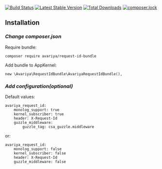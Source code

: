 [![Build Status](https://travis-ci.org/Avariya/requestIdBundle.svg?branch=master)](https://travis-ci.org/Avariya/requestIdBundle)
[![Latest Stable Version](https://poser.pugx.org/avariya/request-id-bundle/v/stable)](https://packagist.org/packages/avariya/request-id-bundle)
[![Total Downloads](https://poser.pugx.org/avariya/request-id-bundle/downloads)](https://packagist.org/packages/avariya/request-id-bundle)
[![composer.lock](https://poser.pugx.org/avariya/request-id-bundle/composerlock)](https://packagist.org/packages/avariya/request-id-bundle)

## Installation

### ***Change composer.json***

Require bundle:

    composer require avariya/request-id-bundle

Add bundle to AppKernel:

    new \Avariya\RequestIdBundle\AvariyaRequestIdBundle(),
    
### ***Add configuration***_(optional)_
Default values:

    avariya_request_id:
        monolog_support: true
        kernel_subscriber: true
        header: X-Request-Id
        guzzle_middleware:
            guzzle_tag: csa_guzzle.middleware
        
or:

    avariya_request_id:
        monolog_support: false
        kernel_subscriber: false
        header: X-Request-Id
        guzzle_middleware: false